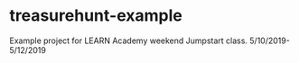 # treasurehunt-example

Example project for LEARN Academy weekend Jumpstart class.
5/10/2019-5/12/2019
